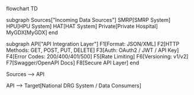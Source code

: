 flowchart TD

subgraph Sources["Incoming Data Sources"]
  SMRP[SMRP System]
  HPU[HPU System]
  HAT[HAT System]
  Private[Private Hospital]
  MyGDX[MyGDX]
end

subgraph API["API Integration Layer"]
  F1[Format: JSON/XML]
  F2[HTTP Methods: GET, POST, PUT, DELETE]
  F3[Auth: OAuth2 / JWT / API Key]
  F4[Error Codes: 200/400/401/500]
  F5[Rate Limiting]
  F6[Versioning: v1/v2]
  F7[Swagger/OpenAPI Docs]
  F8[Secure API Layer]
end

Sources --> API

API --> Target[National DRG System / Data Consumers]
